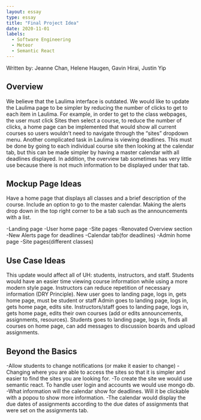 ```yaml
---
layout: essay
type: essay
title: "Final Project Idea"
date: 2020-11-01
labels:
  - Software Engineering
  - Meteor
  - Semantic React
---
```

Written by: Jeanne Chan, Helene Haugen, Gavin Hirai, Justin Yip
<h2>Overview</h2>
We believe that the Laulima interface is outdated. We would like to update the Laulima page to be simpler by reducing the number of clicks to get to each item in Laulima. For example, in order to get to the class webpages, the user must click Sites then select a course, to reduce the number of clicks, a home page can be implemented that would show all current courses so users wouldn’t need to navigate through the “sites” dropdown menu. Another complicated task in Laulima is viewing deadlines. This must be done by going to each individual course site then looking at the calendar tab, but this can be made simpler by having a master calendar with all deadlines displayed. In addition, the overview tab sometimes has very little use because there is not much information to be displayed under that tab. 

<h2>Mockup Page Ideas</h2>
Have a home page that displays all classes and a brief description of the course. Include an option to go to the master calendar. 
Making the alerts drop down in the top right corner to be a tab such as the announcements with a list.

 -Landing page
 -User home page
  -Site pages
  -Renovated Overview section
  -New Alerts page for deadlines
  -Calendar tab(for deadlines)
 -Admin home page
 -Site pages(different classes)
 
<h2>Use Case Ideas</h2>
This update would affect all of UH: students, instructors, and staff. Students would have an easier time viewing course information while using a more modern style page. Instructors can reduce repetition of necessary information (DRY Principle).  
New user goes to landing page, logs in, gets home page, must be student or staff
Admin goes to landing page, logs in, gets home page, edits site.
Instructors/staff goes to landing page, logs in, gets home page, edits their own courses (add or edits announcements, assignments, resources).
Students goes to landing page, logs in, finds all courses on home page, can add messages to discussion boards and upload assignments.

<h2>Beyond the Basics</h2>
 -Allow students to change notifications (or make it easier to change)
 -Changing where you are able to access the sites so that it is simpler and easier to find the sites you are looking for. 
 -To create the site we would use semantic react. To handle user login and accounts we would use mongo db. 
 -What information will the calendar show for deadlines. Will it be clickable with a popou to show more information.
 -The calendar would display the due dates of assignments according to the due dates of assignments that were set on the assignments tab. 





